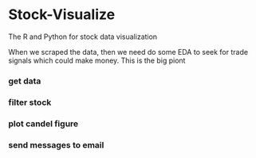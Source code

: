 # Stock-Visualize
 The R and Python for stock data visualization

When we scraped the data, then we need do some EDA to seek for trade signals which could make money. 
This is the big piont

### get data

### filter stock

### plot candel figure

### send messages to email